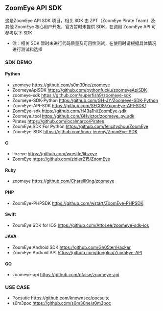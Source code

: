 ## ZoomEye API SDK
这是ZoomEye API SDK 项目，相关 SDK 由 ZPT（ZoomEye Pirate Team）及其他 ZoomEye 核心用户开发，官方暂时未提供 SDK，在调用 ZoomEye API 可参考以下 SDK

* 注：相关 SDK 暂时未进行代码质量及可用性测试，在使用时请根据具体情况进行测试和选择

### SDK DEMO
#### Python
* zoomeye https://github.com/s0m30ne/zoomeye
* ZoomeyeApiSDK https://github.com/pythonfucku/zoomeyeApiSDK
* zoomeye-sdk https://github.com/superfish9/zoomeye-sdk
* Zoomeye-SDK-Python https://github.com/GH-JY/Zoomeye-SDK-Python
* ZoomEye-API-SDK https://github.com/SEC08/ZoomEye-API-SDK/
* ZoomEye-sdk https://github.com/H43a1hi/ZoomEye-sdk
* Zoomeye_tool https://github.com/GHvictor/zoomeye_py_sdk
* Pirates https://github.com/localmarco/Pirates
* ZoomEye SDK For Python https://github.com/felicitychou/ZoomEye
* ZoomEye-SDK https://github.com/inno-jeremy/ZoomEye-SDK

#### C
* libzeye https://github.com/wrestle/libzeye
* ZoomEye https://github.com/zidier215/ZoomEye

#### Ruby
* zoomeye https://github.com/CharellKing/zoomeye

#### PHP
* ZoomEye-PHPSDK https://github.com/wstart/ZoomEye-PHPSDK

#### Swift
* ZoomEye SDK for IOS https://github.com/AttoLee/zoomeye-sdk-ios

#### JAVA
* ZoomEye Android SDK  https://github.com/Gh05ter/Hacker
* ZoomEye Android API  https://github.com/donglua/ZoomEye-API

#### GO
* zoomeye-api https://github.com/nfalse/zoomeye-api


### USE CASE
* Pocsutie https://github.com/knownsec/pocsuite
* s0m3poc https://github.com/s0m30ne/s0m3poc
